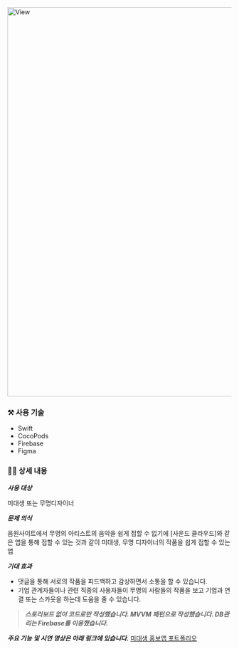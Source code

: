 

<img width="875" alt="View" src="https://user-images.githubusercontent.com/74236080/127725022-90b0a5e4-dac3-441f-914e-e4c32bc7ecb1.png">

### ⚒  사용 기술

- Swift
- CocoPods
- Firebase
- Figma

### 💁‍♂️  상세 내용
***사용 대상***

미대생 또는 무명디자이너

***문제 의식***

음원사이트에서 무명의 아티스트의 음악을 쉽게 접할 수 없기에 [사운드 클라우드]와 같은 앱을 통해 접할 수 있는 것과 같이 미대생, 무명 디자이너의 작품을 쉽게 접할 수 있는 앱

***기대 효과***

- 댓글을 통해 서로의 작품을 피드백하고 감상하면서 소통을 할 수 있습니다.
- 기업 관계자들이나 관련 직종의 사용자들이 무명의 사람들의 작품을 보고 기업과 연결 또는 스카웃을 하는데 도움을 줄 수 있습니다.

> ***스토리보드 없이 코드로만 작성했습니다.
> MVVM 패턴으로 작성했습니다.
> DB관리는 Firebase를 이용했습니다.***


***주요 기능 및 시연 영상은 아래 링크에 있습니다.***
[미대생 홍보앱 포트폴리오](https://www.notion.so/dfff8b5b6d994661b75e4c7482b14eed)
